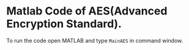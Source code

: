 # Matlab Code of AES(Advanced Encryption Standard).

To run the code open MATLAB and type `MainAES` in command window.
